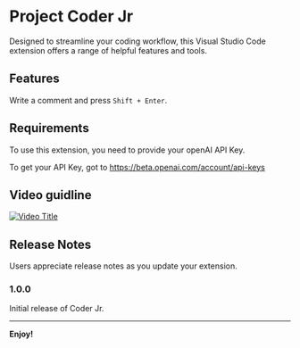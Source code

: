 # Project **Coder Jr**

Designed to streamline your coding workflow, this Visual Studio Code extension offers a range of helpful features and tools.

## Features

Write a comment and press `Shift + Enter`.

## Requirements

To use this extension, you need to provide your openAI API Key.

To get your API Key, got to https://beta.openai.com/account/api-keys

## Video guidline
[![Video Title](https://img.youtube.com/vi/HHoCB_qZlks/0.jpg)](http://www.youtube.com/watch?v=HHoCB_qZlks)


## Release Notes

Users appreciate release notes as you update your extension.

### 1.0.0

Initial release of Coder Jr.

---

**Enjoy!** 
